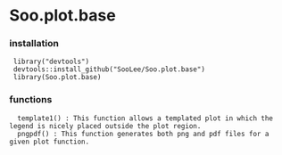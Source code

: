 # Soo.plot.base

### installation
     library("devtools")
     devtools::install_github("SooLee/Soo.plot.base")
     library(Soo.plot.base)

### functions
      template1() : This function allows a templated plot in which the legend is nicely placed outside the plot region.
      pngpdf() : This function generates both png and pdf files for a given plot function.
      
